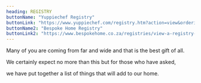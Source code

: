 ```yaml
---
heading: REGISTRY
buttonName: "Yuppiechef Registry"
buttonLink: "https://www.yuppiechef.com/registry.htm?action=view&orderid=6574017"
buttonName2: "Bespoke Home Registry"
buttonLink2: "https://www.bespokehome.co.za/registries/view-a-registry-2/?wlid=112078"
---
```


Many of you are coming from far and wide and that is the best gift of all. 

We certainly expect no more than this but for those who have asked, 

we have put together a list of things that will add to our home.
